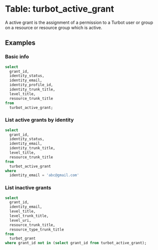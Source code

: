 # Table: turbot_active_grant

A active grant is the assignment of a permission to a Turbot user or group on a resource or resource group which is active. 

## Examples

### Basic info

```sql
select
  grant_id,
  identity_status,
  identity_email,
  identity_profile_id,
  identity_trunk_title,
  level_title,
  resource_trunk_title
from
  turbot_active_grant;
```

### List active grants by identity

```sql
select
  grant_id,
  identity_status,
  identity_email,
  identity_trunk_title,
  level_title,
  resource_trunk_title
from
  turbot_active_grant
where
  identity_email = 'abc@gmail.com'
```

### List inactive grants

```sql
select 
  grant_id, 
  identity_email,
  level_title,
  level_trunk_title,
  level_uri,
  resource_trunk_title,
  resource_type_trunk_title
from 
  turbot_grant 
where grant_id not in (select grant_id from turbot_active_grant);
```